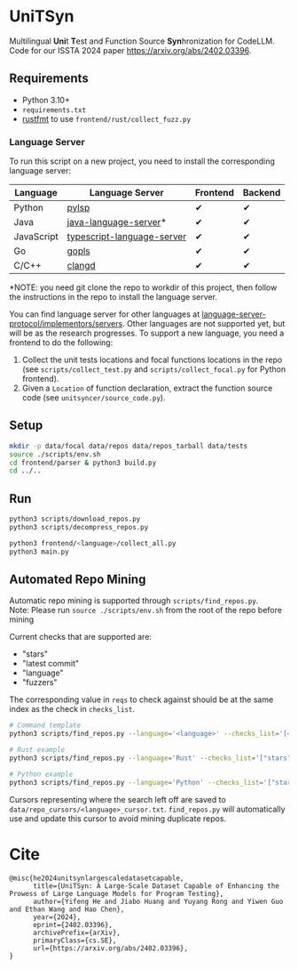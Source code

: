 # UniTSyn

Multilingual **Uni**t **T**est and Function Source **Syn**hronization for CodeLLM.
Code for our ISSTA 2024 paper https://arxiv.org/abs/2402.03396.

## Requirements

- Python 3.10+
- `requirements.txt`
- [rustfmt](https://github.com/rust-lang/rustfmt) to use `frontend/rust/collect_fuzz.py`

### Language Server

To run this script on a new project, you need to install the corresponding language server:

| Language   | Language Server                                                                                        | Frontend | Backend  |
| ---------- | ------------------------------------------------------------------------------------------------------ | -------- | -------- |
| Python     | [pylsp](https://github.com/python-lsp/python-lsp-server)                                               | &#x2714; | &#x2714; |
| Java       | [java-language-server](https://github.com/georgewfraser/java-language-server)\*                        | &#x2714; | &#x2714; |
| JavaScript | [typescript-language-server](https://github.com/typescript-language-server/typescript-language-server) | &#x2714; | &#x2714; |
| Go         | [gopls](https://pkg.go.dev/golang.org/x/tools/gopls)                                                   | &#x2714; | &#x2714; |
| C/C++      | [clangd](https://clangd.llvm.org/installation.html)                                                    | &#x2714; | &#x2714; |

\*NOTE: you need git clone the repo to workdir of this project, then follow the instructions in the repo to install the language server.

You can find language server for other languages at
[language-server-protocol/implementors/servers](https://microsoft.github.io/language-server-protocol/implementors/servers/).
Other languages are not supported yet, but will be as the research progresses.
To support a new language, you need a frontend to do the following:

1. Collect the unit tests locations and focal functions locations in the repo (see `scripts/collect_test.py` and `scripts/collect_focal.py` for Python frontend).
2. Given a `Location` of function declaration, extract the function source code (see `unitsyncer/source_code.py`).

## Setup

```bash
mkdir -p data/focal data/repos data/repos_tarball data/tests
source ./scripts/env.sh
cd frontend/parser & python3 build.py
cd ../..
```

## Run

```bash
python3 scripts/download_repos.py
python3 scripts/decompress_repos.py

python3 frontend/<language>/collect_all.py
python3 main.py
```

## Automated Repo Mining

Automatic repo mining is supported through `scripts/find_repos.py`.  
Note: Please run `source ./scripts/env.sh` from the root of the repo before mining

Current checks that are supported are:

- "stars"
- "latest commit"
- "language"
- "fuzzers"

The corresponding value in `reqs` to check against should be at the same index as the check in `checks_list`.

```bash
# Command template
python3 scripts/find_repos.py --language='<language>' --checks_list='[<checks>]' --reqs='[<values>]' --num_searches='<num_searches>'

# Rust example
python3 scripts/find_repos.py --language='Rust' --checks_list='["stars", "latest commit", "language", "fuzzers"]' --reqs='["10", "2020-1-1", "Rust", None]' --num_searches='1'

# Python example
python3 scripts/find_repos.py --language='Python' --checks_list='["stars", "latest commit", "language"]' --reqs='["10", "2020-1-1", "Python"]' --num_searches='1'
```

Cursors representing where the search left off are saved to `data/repo_cursors/<language>_cursor.txt`. `find_repos.py` will automatically use and update this cursor to avoid mining duplicate repos.

# Cite

```biblatex
@misc{he2024unitsynlargescaledatasetcapable,
      title={UniTSyn: A Large-Scale Dataset Capable of Enhancing the Prowess of Large Language Models for Program Testing}, 
      author={Yifeng He and Jiabo Huang and Yuyang Rong and Yiwen Guo and Ethan Wang and Hao Chen},
      year={2024},
      eprint={2402.03396},
      archivePrefix={arXiv},
      primaryClass={cs.SE},
      url={https://arxiv.org/abs/2402.03396}, 
}
```

